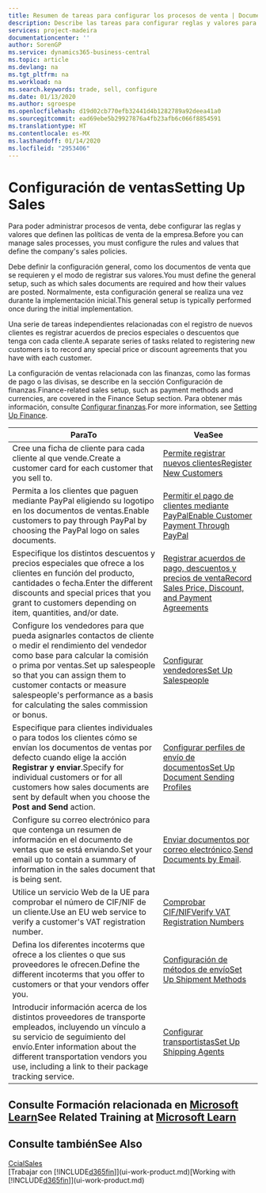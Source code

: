```yaml
---
title: Resumen de tareas para configurar los procesos de venta | Documentos de Microsoft
description: Describe las tareas para configurar reglas y valores para definir las directivas y los procesos de ventas.
services: project-madeira
documentationcenter: ''
author: SorenGP
ms.service: dynamics365-business-central
ms.topic: article
ms.devlang: na
ms.tgt_pltfrm: na
ms.workload: na
ms.search.keywords: trade, sell, configure
ms.date: 01/13/2020
ms.author: sgroespe
ms.openlocfilehash: d19d02cb770efb32441d4b1282789a92deea41a0
ms.sourcegitcommit: ead69ebe5b29927876a4fb23afb6c066f8854591
ms.translationtype: HT
ms.contentlocale: es-MX
ms.lasthandoff: 01/14/2020
ms.locfileid: "2953406"
---
```

# <a name="setting-up-sales"></a><span data-ttu-id="db04c-103">Configuración de ventas</span><span class="sxs-lookup"><span data-stu-id="db04c-103">Setting Up Sales</span></span>
<span data-ttu-id="db04c-104">Para poder administrar procesos de venta, debe configurar las reglas y valores que definen las políticas de venta de la empresa.</span><span class="sxs-lookup"><span data-stu-id="db04c-104">Before you can manage sales processes, you must configure the rules and values that define the company's sales policies.</span></span>

<span data-ttu-id="db04c-105">Debe definir la configuración general, como los documentos de venta que se requieren y el modo de registrar sus valores.</span><span class="sxs-lookup"><span data-stu-id="db04c-105">You must define the general setup, such as which sales documents are required and how their values are posted.</span></span> <span data-ttu-id="db04c-106">Normalmente, esta configuración general se realiza una vez durante la implementación inicial.</span><span class="sxs-lookup"><span data-stu-id="db04c-106">This general setup is typically performed once during the initial implementation.</span></span>

<span data-ttu-id="db04c-107">Una serie de tareas independientes relacionadas con el registro de nuevos clientes es registrar acuerdos de precios especiales o descuentos que tenga con cada cliente.</span><span class="sxs-lookup"><span data-stu-id="db04c-107">A separate series of tasks related to registering new customers is to record any special price or discount agreements that you have with each customer.</span></span>

<span data-ttu-id="db04c-108">La configuración de ventas relacionada con las finanzas, como las formas de pago o las divisas, se describe en la sección Configuración de finanzas.</span><span class="sxs-lookup"><span data-stu-id="db04c-108">Finance-related sales setup, such as payment methods and currencies, are covered in the Finance Setup section.</span></span> <span data-ttu-id="db04c-109">Para obtener más información, consulte [Configurar finanzas](finance-setup-finance.md).</span><span class="sxs-lookup"><span data-stu-id="db04c-109">For more information, see [Setting Up Finance](finance-setup-finance.md).</span></span>

| <span data-ttu-id="db04c-110">Para</span><span class="sxs-lookup"><span data-stu-id="db04c-110">To</span></span> | <span data-ttu-id="db04c-111">Vea</span><span class="sxs-lookup"><span data-stu-id="db04c-111">See</span></span> |
| --- | --- |
| <span data-ttu-id="db04c-112">Cree una ficha de cliente para cada cliente al que vende.</span><span class="sxs-lookup"><span data-stu-id="db04c-112">Create a customer card for each customer that you sell to.</span></span> |[<span data-ttu-id="db04c-113">Permite registrar nuevos clientes</span><span class="sxs-lookup"><span data-stu-id="db04c-113">Register New Customers</span></span>](sales-how-register-new-customers.md) |
| <span data-ttu-id="db04c-114">Permita a los clientes que paguen mediante PayPal eligiendo su logotipo en los documentos de ventas.</span><span class="sxs-lookup"><span data-stu-id="db04c-114">Enable customers to pay through PayPal by choosing the PayPal logo on sales documents.</span></span> |[<span data-ttu-id="db04c-115">Permitir el pago de clientes mediante PayPal</span><span class="sxs-lookup"><span data-stu-id="db04c-115">Enable Customer Payment Through PayPal</span></span>](sales-how-enable-payment-service-extensions.md) |
| <span data-ttu-id="db04c-116">Especifique los distintos descuentos y precios especiales que ofrece a los clientes en función del producto, cantidades o fecha.</span><span class="sxs-lookup"><span data-stu-id="db04c-116">Enter the different discounts and special prices that you grant to customers depending on item, quantities, and/or date.</span></span> |[<span data-ttu-id="db04c-117">Registrar acuerdos de pago, descuentos y precios de venta</span><span class="sxs-lookup"><span data-stu-id="db04c-117">Record Sales Price, Discount, and Payment Agreements</span></span>](sales-how-record-sales-price-discount-payment-agreements.md) |
| <span data-ttu-id="db04c-118">Configure los vendedores para que pueda asignarles contactos de cliente o medir el rendimiento del vendedor como base para calcular la comisión o prima por ventas.</span><span class="sxs-lookup"><span data-stu-id="db04c-118">Set up salespeople so that you can assign them to customer contacts or measure salespeople's performance as a basis for calculating the sales commission or bonus.</span></span> |[<span data-ttu-id="db04c-119">Configurar vendedores</span><span class="sxs-lookup"><span data-stu-id="db04c-119">Set Up Salespeople</span></span>](sales-how-setup-salespeople.md) |
| <span data-ttu-id="db04c-120">Especifique para clientes individuales o para todos los clientes cómo se envían los documentos de ventas por defecto cuando elige la acción **Registrar y enviar**.</span><span class="sxs-lookup"><span data-stu-id="db04c-120">Specify for individual customers or for all customers how sales documents are sent by default when you choose the **Post and Send** action.</span></span> |[<span data-ttu-id="db04c-121">Configurar perfiles de envío de documentos</span><span class="sxs-lookup"><span data-stu-id="db04c-121">Set Up Document Sending Profiles</span></span>](sales-how-setup-document-send-profiles.md) |
| <span data-ttu-id="db04c-122">Configure su correo electrónico para que contenga un resumen de información en el documento de ventas que se está enviando.</span><span class="sxs-lookup"><span data-stu-id="db04c-122">Set your email up to contain a summary of information in the sales document that is being sent.</span></span> |<span data-ttu-id="db04c-123">[Enviar documentos por correo electrónico](ui-how-send-documents-email.md).</span><span class="sxs-lookup"><span data-stu-id="db04c-123">[Send Documents by Email](ui-how-send-documents-email.md).</span></span> |
|<span data-ttu-id="db04c-124">Utilice un servicio Web de la UE para comprobar el número de CIF/NIF de un cliente.</span><span class="sxs-lookup"><span data-stu-id="db04c-124">Use an EU web service to verify a customer's VAT registration number.</span></span>|[<span data-ttu-id="db04c-125">Comprobar CIF/NIF</span><span class="sxs-lookup"><span data-stu-id="db04c-125">Verify VAT Registration Numbers</span></span>](finance-setup-vat.md)|
|<span data-ttu-id="db04c-126">Defina los diferentes incoterms que ofrece a los clientes o que sus proveedores le ofrecen.</span><span class="sxs-lookup"><span data-stu-id="db04c-126">Define the different incoterms that you offer to customers or that your vendors offer you.</span></span>|[<span data-ttu-id="db04c-127">Configuración de métodos de envío</span><span class="sxs-lookup"><span data-stu-id="db04c-127">Set Up Shipment Methods</span></span>](sales-how-set-up-shipment-methods.md)|
|<span data-ttu-id="db04c-128">Introducir información acerca de los distintos proveedores de transporte empleados, incluyendo un vínculo a su servicio de seguimiento del envío.</span><span class="sxs-lookup"><span data-stu-id="db04c-128">Enter information about the different transportation vendors you use, including a link to their package tracking service.</span></span>|[<span data-ttu-id="db04c-129">Configurar transportistas</span><span class="sxs-lookup"><span data-stu-id="db04c-129">Set Up Shipping Agents</span></span>](sales-how-to-set-up-shipping-agents.md)|

## <a name="see-related-training-at-microsoft-learnlearnmodulestrade-get-started-dynamics-365-business-central"></a><span data-ttu-id="db04c-130">Consulte Formación relacionada en [Microsoft Learn](/learn/modules/trade-get-started-dynamics-365-business-central/)</span><span class="sxs-lookup"><span data-stu-id="db04c-130">See Related Training at [Microsoft Learn](/learn/modules/trade-get-started-dynamics-365-business-central/)</span></span>

## <a name="see-also"></a><span data-ttu-id="db04c-131">Consulte también</span><span class="sxs-lookup"><span data-stu-id="db04c-131">See Also</span></span>
[<span data-ttu-id="db04c-132">Ccial</span><span class="sxs-lookup"><span data-stu-id="db04c-132">Sales</span></span>](sales-manage-sales.md)  
<span data-ttu-id="db04c-133">[Trabajar con [!INCLUDE[d365fin](includes/d365fin_md.md)]](ui-work-product.md)</span><span class="sxs-lookup"><span data-stu-id="db04c-133">[Working with [!INCLUDE[d365fin](includes/d365fin_md.md)]](ui-work-product.md)</span></span>
